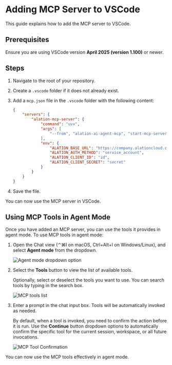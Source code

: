 # Adding MCP Server to VSCode

This guide explains how to add the MCP server to VSCode.

## Prerequisites

Ensure you are using VSCode version **April 2025 (version 1.100)** or newer.

## Steps

1. Navigate to the root of your repository.
2. Create a `.vscode` folder if it does not already exist.
3. Add a `mcp.json` file in the `.vscode` folder with the following content:

    ```json
    {
        "servers": {
            "alation-mcp-server": {
                "command": "uvx",
                "args": [
                    "--from", "alation-ai-agent-mcp", "start-mcp-server"
                ],
                "env": {
                    "ALATION_BASE_URL": "https://company.alationcloud.com",
                    "ALATION_AUTH_METHOD": "service_account",
                    "ALATION_CLIENT_ID": "id",
                    "ALATION_CLIENT_SECRET": "secret"
                }
            }
        }
    }
    ```

4. Save the file.

You can now use the MCP server in VSCode.

## Using MCP Tools in Agent Mode

Once you have added an MCP server, you can use the tools it provides in agent mode. To use MCP tools in agent mode:

1. Open the Chat view (⌃⌘I on macOS, Ctrl+Alt+I on Windows/Linux), and select **Agent mode** from the dropdown.

    ![Agent mode dropdown option](https://code.visualstudio.com/assets/docs/copilot/chat/mcp-servers/chat-mode-agent.png)

2. Select the **Tools** button to view the list of available tools.

    Optionally, select or deselect the tools you want to use. You can search tools by typing in the search box.

    ![MCP tools list](https://code.visualstudio.com/assets/docs/copilot/chat/mcp-servers/agent-mode-select-tools.png)

3. Enter a prompt in the chat input box. Tools will be automatically invoked as needed.

    By default, when a tool is invoked, you need to confirm the action before it is run. Use the **Continue** button dropdown options to automatically confirm the specific tool for the current session, workspace, or all future invocations.

    ![MCP Tool Confirmation](https://code.visualstudio.com/assets/docs/copilot/chat/mcp-servers/mcp-tool-confirmation.png)


You can now use the MCP tools effectively in agent mode.
